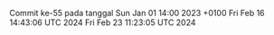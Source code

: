 Commit ke-55 pada tanggal Sun Jan 01 14:00 2023 +0100
Fri Feb 16 14:43:06 UTC 2024
Fri Feb 23 11:23:05 UTC 2024
